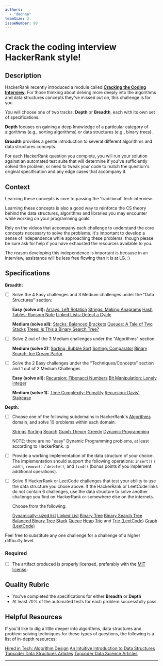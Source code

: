 ```yaml
---
authors:
  - "deonna"
teamSize: 2
issueNumber: 99
---
```


# Crack the coding interview HackerRank style!

## Description

HackerRank recently introduced a module called [**Cracking the Coding Interview**](https://www.hackerrank.com/domains/tutorials/cracking-the-coding-interview/status/all/page/1). For those thinking about delving more deeply into the algorithms and data structures concepts they've missed out on, this challenge is for you. 

You will choose one of two tracks: **Depth** or **Breadth**, each with its own set of specifications. 

**Depth** focuses on gaining a deep knowledge of a particular category of algorithms (e.g., sorting algorithms) or data structures (e.g., binary trees).

**Breadth** provides a gentle introduction to several different algorithms and data structures concepts.  

For each HackerRank question you complete, you will run your solution against an automated test suite that will determine if you've sufficiently solved the problem, or need to tweak your code to match the question's original specification and any edge cases that accompany it.
## Context

Learning these concepts is core to passing the 'traditional' tech interview.

Learning these concepts is also a good way to reinforce the CS theory behind the data structures, algorithms and libraries you may encounter while working on your programming goals.

Rely on the videos that accompany each challenge to understand the core concepts necessary to solve the problems. It's important to develop a sense of independence while approaching these problems, though please be sure ask for help if you have exhausted the resources available to you. 

The reason developing this independence is important is because in an interview, assistance will be less free flowing than it is at LG. :)
## Specifications

**Breadth:**
- [ ] Solve the 4 Easy challenges and 3 Medium challenges under the "Data Structures" section: 
  
  **Easy (solve all):**
  [Arrays: Left Rotation](https://www.hackerrank.com/challenges/ctci-array-left-rotation)
  [Strings: Making Anagrams](https://www.hackerrank.com/challenges/ctci-making-anagrams)
  [Hash Tables: Ransom Note](https://www.hackerrank.com/challenges/ctci-ransom-note)
  [Linked Lists: Detect a Cycle](https://www.hackerrank.com/challenges/ctci-linked-list-cycle)
  
  **Medium (solve all):**
  [Stacks: Balanced Brackets](https://www.hackerrank.com/challenges/ctci-balanced-brackets)
  [Queues: A Tale of Two Stacks](https://www.hackerrank.com/challenges/ctci-queue-using-two-stacks)
  [Trees: Is This a Binary Search Tree?](https://www.hackerrank.com/challenges/ctci-is-binary-search-tree)
- [ ] Solve 2 out of the 3 Medium challenges under the "Algorithms" section
  
  **Medium (solve 2):**
  [Sorting: Bubble Sort](https://www.hackerrank.com/challenges/ctci-bubble-sort)
  [Sorting: Comparator](https://www.hackerrank.com/challenges/ctci-comparator-sorting)
  [Binary Search: Ice Cream Parlor](https://www.hackerrank.com/challenges/ctci-ice-cream-parlor)
- [ ] Solve the 2 Easy challenges under the "Techniques/Concepts" section and 1 out of 2 Medium Challenges
  
  **Easy (solve all):**
  [Recursion: Fibonacci Numbers](https://www.hackerrank.com/challenges/ctci-fibonacci-numbers)
  [Bit Manipulation: Lonely Integer](https://www.hackerrank.com/challenges/ctci-lonely-integer)
  
  **Medium (solve 1):**
  [Time Complexity: Primality](https://www.hackerrank.com/challenges/ctci-big-o)
  [Recursion: Davis' Staircase](https://www.hackerrank.com/challenges/ctci-recursive-staircase)

**Depth:**
- [ ] Choose one of the following subdomains in HackerRank's [Algorithms](https://www.hackerrank.com/domains/algorithms/warmup) domain, and solve 10 problems within each domain:
  
  [Strings](https://www.hackerrank.com/domains/algorithms/strings/difficulty/all/page/1)
  [Sorting](https://www.hackerrank.com/domains/algorithms/arrays-and-sorting/difficulty/all/page/1)
  [Search](https://www.hackerrank.com/domains/algorithms/search/difficulty/all/page/1)
  [Graph Theory](https://www.hackerrank.com/domains/algorithms/graph-theory/difficulty/all/page/1)
  [Greedy](https://www.hackerrank.com/domains/algorithms/greedy/difficulty/all/page/1)
  [Dynamic Programming](https://www.hackerrank.com/domains/algorithms/dynamic-programming/difficulty/all/page/1)
  
  NOTE: there are no "easy" Dynamic Programming problems, at least according to HackerRank. :p
- [ ] Provide a working implementation of the data structure of your choice. The implementation should support the following operations: `insert()` / `add()`, `remove()` / `delete()`, and `find()` (bonus points if you implement additional operations). 
- [ ] Solve 6 HackerRank or LeetCode challenges that test your ability to use the data structure you chose above. If the HackerRank or LeetCode links do not contain 6 challenges, use the data structure to solve another challenge you find on HackerRank or somewhere else on the internets. 
  
  Choose from the following:
  
    [Dynamically-sized list](https://www.hackerrank.com/domains/data-structures/arrays)
    [Linked List](https://www.hackerrank.com/domains/data-structures/linked-lists)
    [Binary Tree](https://www.hackerrank.com/domains/data-structures/trees)
    [Binary Search Tree](https://www.hackerrank.com/domains/data-structures/trees/difficulty/all/page/1)
    [Balanced Binary Tree](https://www.hackerrank.com/domains/data-structures/balanced-trees)
    [Stack](https://www.hackerrank.com/domains/data-structures/stacks)
    [Queue](https://www.hackerrank.com/domains/data-structures/queues)
    [Heap](https://www.hackerrank.com/domains/data-structures/heap)
    [Trie](https://www.hackerrank.com/domains/data-structures/trie) and [Trie (LeetCode)](https://leetcode.com/tag/trie/)
    [Graph (LeetCode)](https://leetcode.com/tag/graph/)

Feel free to substitute any one challenge for a challenge of a higher difficulty level.
### Required
- [ ] The artifact produced is properly licensed, preferably with the [MIT license](https://opensource.org/licenses/MIT).
## Quality Rubric
- You've completed the specifications for either **Breadth** or **Depth**
- At least 70% of the automated tests for each problem successfully pass
## Helpful Resources

If you'd like to dig a little deeper into algorithms, data structures and problem solving techniques for these types of questions, the following is a list of in-depth resources:

[Hired in Tech: Algorithm Design](https://www.hiredintech.com/courses/algorithm-design)
[An Intuitive Introduction to Data Structures](http://www.brianheinold.net/ds/data_structures_book.html)
[Topcoder Data Structures Articles](https://www.topcoder.com/community/data-science/data-science-tutorials/data-structures/)
[Topcoder Data Science Articles](https://www.topcoder.com/community/data-science/data-science-tutorials/)

---





